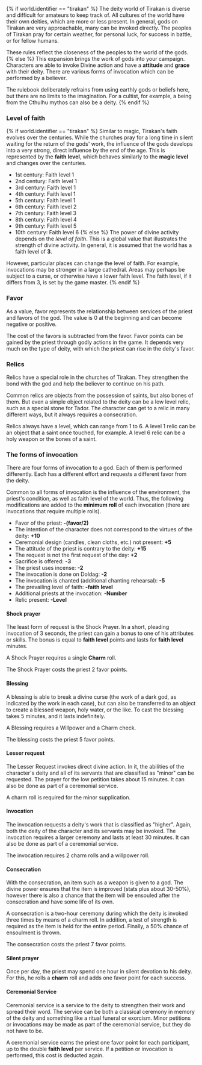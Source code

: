 {% if world.identifier == "tirakan" %}
The deity world of Tirakan is diverse and difficult for amateurs to keep track of. All cultures of the world have their own deities, which are more or less present. In general, gods on Tirakan are very approachable, many can be invoked directly. The peoples of Tirakan pray for certain weather, for personal luck, for success in battle, or for fellow humans.

These rules reflect the closeness of the peoples to the world of the gods.
{% else %}
This expansion brings the work of gods into your campaign. Characters are able to invoke Divine action and have a **attitude** and **grace** with their deity. There are various forms of invocation which can be performed by a believer.

The rulebook deliberately refrains from using earthly gods or beliefs here, but there are no limits to the imagination. For a cultist, for example, a being from the Cthulhu mythos can also be a deity.
{% endif %}

### Level of faith

{% if world.identifier == "tirakan" %}
Similar to magic, Tirakan's faith evolves over the centuries. While the churches pray for a long time in silent waiting for the return of the gods' work, the influence of the gods develops into a very strong, direct influence by the end of the age. This is represented by the **faith level**, which behaves similarly to the **magic level** and changes over the centuries.

* 1st century: Faith level 1
* 2nd century: Faith level 1
* 3rd century: Faith level 1
* 4th century: Faith level 1
* 5th century: Faith level 1
* 6th century: Faith level 2
* 7th century: Faith level 3
* 8th century: Faith level 4
* 9th century: Faith level 5
* 10th century: Faith level 6
{% else %}
The power of divine activity depends on the *level of faith*. This is a global value that illustrates the strength of divine activity. In general, it is assumed that the world has a faith level of **3**.

However, particular places can change the level of faith. For example, invocations may be stronger in a large cathedral. Areas may perhaps be subject to a curse, or otherwise have a lower faith level. The faith level, if it differs from 3, is set by the game master.
{% endif %}

### Favor

As a value, favor represents the relationship between services of the priest and favors of the god. The value is 0 at the beginning and can become negative or positive.

The cost of the favors is subtracted from the favor. Favor points can be gained by the priest through godly actions in the game. It depends very much on the type of deity, with which the priest can rise in the deity's favor.

### Relics

Relics have a special role in the churches of Tirakan. They strengthen the bond with the god and help the believer to continue on his path.

Common relics are objects from the possession of saints, but also bones of them. But even a simple object related to the deity can be a low level relic, such as a special stone for Tador. The character can get to a relic in many different ways, but it always requires a consecration.

Relics always have a level, which can range from 1 to 6. A level 1 relic can be an object that a saint once touched, for example. A level 6 relic can be a holy weapon or the bones of a saint.

### The forms of invocation

There are four forms of invocation to a god. Each of them is performed differently. Each has a different effort and requests a different favor from the deity.

Common to all forms of invocation is the influence of the environment, the priest's condition, as well as faith level of the world. Thus, the following modifications are added to the **minimum roll** of each invocation (there are invocations that require multiple rolls).

* Favor of the priest: **-(favor/2)**
* The intention of the character does not correspond to the virtues of the deity: **+10**
* Ceremonial design (candles, clean cloths, etc.) not present: **+5**
* The attitude of the priest is contrary to the deity: **+15**
* The request is not the first request of the day: **+2**
* Sacrifice is offered: **-3**
* The priest uses incense: **-2**
* The invocation is done on Doldag: **-2**
* The invocation is chanted (additional chanting rehearsal): **-5**
* The prevailing level of faith: **-faith level**
* Additional priests at the invocation: **-Number**
* Relic present: **-Level**

#### Shock prayer

The least form of request is the Shock Prayer. In a short, pleading invocation of 3 seconds, the priest can gain a bonus to one of his attributes or skills. The bonus is equal to **faith level** points and lasts for **faith level** minutes.

A Shock Prayer requires a single **Charm** roll.

The Shock Prayer costs the priest 2 favor points.

#### Blessing

A blessing is able to break a divine curse (the work of a dark god, as indicated by the work in each case), but can also be transferred to an object to create a blessed weapon, holy water, or the like. To cast the blessing takes 5 minutes, and it lasts indefinitely.

A Blessing requires a Willpower and a Charm check.

The blessing costs the priest 5 favor points.

#### Lesser request

The Lesser Request invokes direct divine action. In it, the abilities of the character's deity and all of its servants that are classified as "minor" can be requested. The prayer for the low petition takes about 15 minutes. It can also be done as part of a ceremonial service.

A charm roll is required for the minor supplication.

#### Invocation

The invocation requests a deity's work that is classified as "higher". Again, both the deity of the character and its servants may be invoked. The invocation requires a larger ceremony and lasts at least 30 minutes. It can also be done as part of a ceremonial service.

The invocation requires 2 charm rolls and a willpower roll.

#### Consecration

With the consecration, an item such as a weapon is given to a god. The divine power ensures that the item is improved (stats plus about 30-50%), however there is also a chance that the item will be ensouled after the consecration and have some life of its own.

A consecration is a two-hour ceremony during which the deity is invoked three times by means of a charm roll. In addition, a test of strength is required as the item is held for the entire period. Finally, a 50% chance of ensoulment is thrown.

The consecration costs the priest 7 favor points.

#### Silent prayer

Once per day, the priest may spend one hour in silent devotion to his deity. For this, he rolls a **charm** roll and adds one favor point for each success.

#### Ceremonial Service

Ceremonial service is a service to the deity to strengthen their work and spread their word. The service can be both a classical ceremony in memory of the deity and something like a ritual funeral or exorcism. Minor petitions or invocations may be made as part of the ceremonial service, but they do not have to be.

A ceremonial service earns the priest one favor point for each participant, up to the double **faith level** per service. If a petition or invocation is performed, this cost is deducted again.
